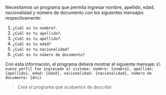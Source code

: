 Necesitamos un programa que permita ingresar nombre, apellido, edad, nacionalidad y número de documento con los siguientes mensajes respectivamente:

 1. `¿Cuál es tu nombre?`. 
 1. `¿Cuál es tu apellido?`. 
 1. `¿Cuál es tu apellido?`.
 1. `¿Cuál es tu edad?`
 1. `¿Cuál es tu nacionalidad?`
 1. `¿Cuál es tu número de documento?`
 
Con esta información, el programa deberá mostrar el siguiente mensaje: 
`El nuevo perfil fue ingresado al sistema: nombre: {nombre}, apellido: {apellido}, edad: {edad}, nacionalidad: {nacionalidad}, número de documento: {dni}`

> Creá el programa que acabamos de describir.
<style>
  .mu-browser {
    display: none;
  }
</style>